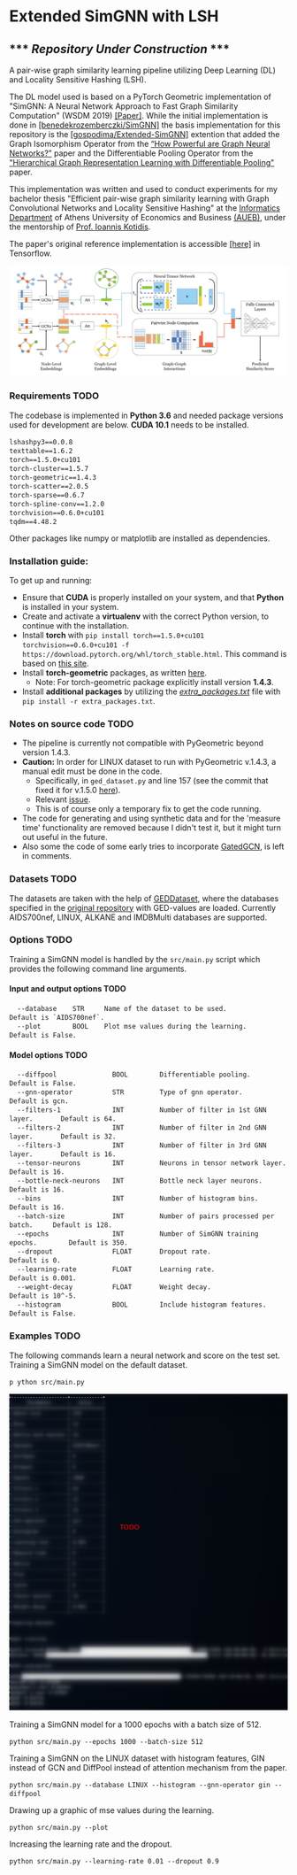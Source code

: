 Extended SimGNN with LSH
============================================

## *** *Repository Under Construction* ***

A pair-wise graph similarity learning pipeline utilizing Deep Learning (DL) and Locality Sensitive Hashing (LSH). 

The DL model used is based on a PyTorch Geometric implementation of "SimGNN: A Neural Network Approach to Fast Graph Similarity Computation" (WSDM 2019) [[Paper]](http://web.cs.ucla.edu/~yzsun/papers/2019_WSDM_SimGNN.pdf). While the initial implementation is done in [[benedekrozemberczki/SimGNN]](https://github.com/benedekrozemberczki/SimGNN) the basis implementation for this repository is the [[gospodima/Extended-SimGNN]](https://github.com/gospodima/Extended-SimGNN) extention that added the Graph Isomorphism Operator from the [“How Powerful are Graph Neural Networks?”](https://arxiv.org/abs/1810.00826) paper and the Differentiable Pooling Operator from the ["Hierarchical Graph Representation Learning with Differentiable Pooling"](https://arxiv.org/abs/1806.08804) paper.

This implementation was written and used to conduct experiments for my bachelor thesis "Efficient pair-wise graph similarity learning with Graph Convolutional Networks and Locality Sensitive Hashing" at the [Informatics Department](https://www.dept.aueb.gr/en/cs) of Athens University of Economics and Business [(AUEB)](https://www.aueb.gr/en), under the mentorship of [Prof. Ioannis Kotidis](https://www.aueb.gr/en/faculty_page/kotidis-ioannis). 

The paper's original reference implementation is accessible [[here]](https://github.com/yunshengb/SimGNN) in Tensorflow.


<p align="center">
  <img width="800" src="images/simgnn.jpg">
</p>
<p align="justify">
  
### Requirements TODO
The codebase is implemented in **Python 3.6** and needed package versions used for development are below. **CUDA 10.1** needs to be installed.
```
lshashpy3==0.0.8
texttable==1.6.2
torch==1.5.0+cu101
torch-cluster==1.5.7
torch-geometric==1.4.3
torch-scatter==2.0.5
torch-sparse==0.6.7
torch-spline-conv==1.2.0
torchvision==0.6.0+cu101
tqdm==4.48.2
```
Other packages like numpy or matplotlib are installed as dependencies.

### Installation guide:
To get up and running:

- Ensure that **CUDA** is properly installed on your system, and that **Python** is installed in your system.
- Create and activate a **virtualenv** with the correct Python version, to continue with the installation.
- Install **torch** with `pip install torch==1.5.0+cu101 torchvision==0.6.0+cu101 -f https://download.pytorch.org/whl/torch_stable.html`. This command is based on [this site](https://pytorch.org/get-started/previous-versions/#v150).
- Install **torch-geometric** packages, as written [here](https://pytorch-geometric.readthedocs.io/en/latest/notes/installation.html#installation-via-binaries).
    - Note: For torch-geometric package explicitly install version **1.4.3**.
- Install **additional packages** by utilizing the [_extra_packages.txt_](https://github.com/Chuhtra/Extended-SimGNN-with-LSH/blob/master/extra_packages.txt) file with `pip install -r extra_packages.txt`.

### Notes on source code TODO
- The pipeline is currently not compatible with PyGeometric beyond version 1.4.3.
- **Caution:** In order for LINUX dataset to run with PyGeometric v.1.4.3, a manual edit must be done in the code.
    - Specifically, in `ged_dataset.py` and line 157 (see the commit that fixed it for v.1.5.0 [here](https://github.com/rusty1s/pytorch_geometric/commit/9d01a7bc482a45b05a9d7fadc36d72b75e0766e5)).
    - Relevant [issue](https://github.com/rusty1s/pytorch_geometric/issues/1189).
    - This is of course only a temporary fix to get the code running. 
- The code for generating and using synthetic data and for the 'measure time' functionality are removed because I didn't test it, but it might turn out useful in the future.
- Also some the code of some early tries to incorporate [GatedGCN](https://arxiv.org/abs/1711.07553), is left in comments.

### Datasets TODO
The datasets are taken with the help of [GEDDataset](https://pytorch-geometric.readthedocs.io/en/latest/modules/datasets.html#torch_geometric.datasets.GEDDataset),
where the databases specified in the [original repository](https://github.com/yunshengb/SimGNN) with GED-values are loaded. 
Currently AIDS700nef, LINUX, ALKANE and IMDBMulti databases are supported.

### Options TODO
Training a SimGNN model is handled by the `src/main.py` script which provides the following command line arguments.

#### Input and output options TODO
```
  --database    STR     Name of the dataset to be used.         Default is `AIDS700nef`.
  --plot        BOOL    Plot mse values during the learning.    Default is False.
```
#### Model options TODO
```
  --diffpool              BOOL        Differentiable pooling.                  Default is False.
  --gnn-operator          STR         Type of gnn operator.                    Default is gcn.
  --filters-1             INT         Number of filter in 1st GNN layer.       Default is 64.
  --filters-2             INT         Number of filter in 2nd GNN layer.       Default is 32. 
  --filters-3             INT         Number of filter in 3rd GNN layer.       Default is 16.
  --tensor-neurons        INT         Neurons in tensor network layer.         Default is 16.
  --bottle-neck-neurons   INT         Bottle neck layer neurons.               Default is 16.
  --bins                  INT         Number of histogram bins.                Default is 16.
  --batch-size            INT         Number of pairs processed per batch.     Default is 128. 
  --epochs                INT         Number of SimGNN training epochs.        Default is 350.
  --dropout               FLOAT       Dropout rate.                            Default is 0.
  --learning-rate         FLOAT       Learning rate.                           Default is 0.001.
  --weight-decay          FLOAT       Weight decay.                            Default is 10^-5.
  --histogram             BOOL        Include histogram features.              Default is False.
```

### Examples TODO
The following commands learn a neural network and score on the test set. Training a SimGNN model on the default dataset.
```
p ython src/main.py
```
<p align="center">
<img style="float: center;" src="images/simgnn_run.png">
</p>

Training a SimGNN model for a 1000 epochs with a batch size of 512.
```
python src/main.py --epochs 1000 --batch-size 512
```
Training a SimGNN on the LINUX dataset with histogram features, GIN instead of GCN and DiffPool instead of attention mechanism from the paper.
```
python src/main.py --database LINUX --histogram --gnn-operator gin --diffpool
```
Drawing up a graphic of mse values during the learning.
```
python src/main.py --plot
```
Increasing the learning rate and the dropout.
```
python src/main.py --learning-rate 0.01 --dropout 0.9
```
